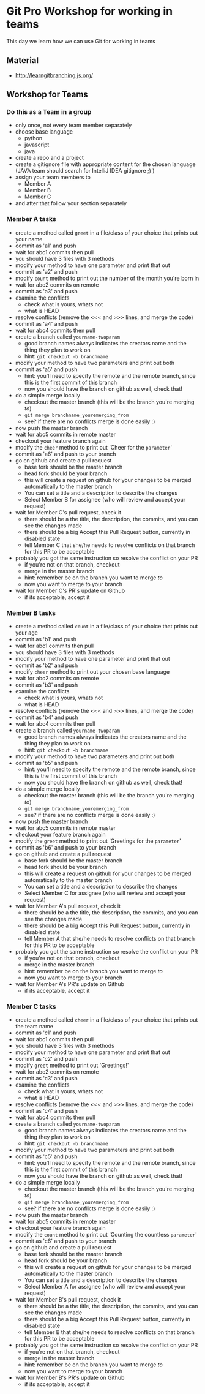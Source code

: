 # Git Pro Workshop for working in teams
This day we learn how we can use Git for working in teams

## Material
- http://learngitbranching.js.org/

## Workshop for Teams
### Do this as a Team in a group
- only once, not every team member separately
- choose base language
    - python
    - javascript
    - java
- create a repo and a project
- create a gitignore file with appropriate content for the chosen language (JAVA team should search for IntelliJ IDEA gitignore ;) )
- assign your team members to
    - Member A
    - Member B
    - Member C
- and after that follow your section separately

### Member A tasks
- create a method called `greet` in a file/class of your choice that prints out your name
- commit as 'a1' and push
- wait for abc1 commits then pull
- you should have 3 files with 3 methods
- modify your method to have one parameter and print that out
- commit as 'a2' and push
- modify `count` method to print out the number of the month you're born in
- wait for abc2 commits on remote
- commit as 'a3' and push
- examine the conflicts
    - check what is yours, whats not
    - what is HEAD
- resolve conflicts (remove the <<< and >>> lines, and merge the code)
- commit as 'a4' and push
- wait for abc4 commits then pull
- create a branch called `yourname-twoparam`
    - good branch names always indicates the creators name and the thing they plan to work on
    - hint: `git checkout -b branchname`
- modify your method to have two parameters and print out both
- commit as 'a5' and push
    - hint: you'll need to specify the remote and the remote branch, since this is the first commit of this branch
    - now you should have the branch on github as well, check that!
- do a simple merge locally
    - checkout the master branch (this will be the branch you're merging _to_)
    - `git merge branchname_youremerging_from`
    - see? if there are no conflicts merge is done easily :)
- now push the master branch
- wait for abc5 commits in remote master
- checkout your feature branch again
- modify the `cheer` method to print out 'Cheer for the `parameter`'
- commit as 'a6' and push to your branch
- go on github and create a pull request
    - base fork should be the master branch
    - head fork should be your branch
    - this will create a request on github for your changes to be merged automatically to the master branch
    - You can set a title and a description to describe the changes
    - Select Member B for assignee (who will review and accept your request)
- wait for Member C's pull request, check it
    - there should be a the title, the description, the commits, and you can see the changes made
    - there should be a big Accept this Pull Request button, currently in disabled state
    - tell Member C that she/he needs to resolve conflicts on that branch for this PR to be acceptable
- probably you got the same instruction so resolve the conflict on your PR
    - if you're not on that branch, checkout
    - merge in the master branch
    - hint: remember be on the branch you want to merge _to_
    - now you want to merge to your branch
- wait for Member C's PR's update on Github
    - if its acceptable, accept it

### Member B tasks
- create a method called `count` in a file/class of your choice that prints out your age
- commit as 'b1' and push
- wait for abc1 commits then pull
- you should have 3 files with 3 methods
- modify your method to have one parameter and print that out
- commit as 'b2' and push
- modify `cheer` method to print out your chosen base language
- wait for abc2 commits on remote
- commit as 'b3' and push
- examine the conflicts
    - check what is yours, whats not
    - what is HEAD
- resolve conflicts (remove the <<< and >>> lines, and merge the code)
- commit as 'b4' and push
- wait for abc4 commits then pull
- create a branch called `yourname-twoparam`
    - good branch names always indicates the creators name and the thing they plan to work on
    - hint: `git checkout -b branchname`
- modify your method to have two parameters and print out both
- commit as 'b5' and push
    - hint: you'll need to specify the remote and the remote branch, since this is the first commit of this branch
    - now you should have the branch on github as well, check that!
- do a simple merge locally
    - checkout the master branch (this will be the branch you're merging _to_)
    - `git merge branchname_youremerging_from`
    - see? if there are no conflicts merge is done easily :)
- now push the master branch
- wait for abc5 commits in remote master
- checkout your feature branch again
- modify the `greet` method to print out 'Greetings for the `parameter`'
- commit as 'b6' and push to your branch
- go on github and create a pull request
    - base fork should be the master branch
    - head fork should be your branch
    - this will create a request on github for your changes to be merged automatically to the master branch
    - You can set a title and a description to describe the changes
    - Select Member C for assignee (who will review and accept your request)
- wait for Member A's pull request, check it
    - there should be a the title, the description, the commits, and you can see the changes made
    - there should be a big Accept this Pull Request button, currently in disabled state
    - tell Member A that she/he needs to resolve conflicts on that branch for this PR to be acceptable
- probably you got the same instruction so resolve the conflict on your PR
    - if you're not on that branch, checkout
    - merge in the master branch
    - hint: remember be on the branch you want to merge _to_
    - now you want to merge to your branch
- wait for Member A's PR's update on Github
    - if its acceptable, accept it

### Member C tasks
- create a method called `cheer` in a file/class of your choice that prints out the team name
- commit as 'c1' and push
- wait for abc1 commits then pull
- you should have 3 files with 3 methods
- modify your method to have one parameter and print that out
- commit as 'c2' and push
- modify `greet` method to print out 'Greetings!'
- wait for abc2 commits on remote
- commit as 'c3' and push
- examine the conflicts
    - check what is yours, whats not
    - what is HEAD
- resolve conflicts (remove the <<< and >>> lines, and merge the code)
- commit as 'c4' and push
- wait for abc4 commits then pull
- create a branch called `yourname-twoparam`
    - good branch names always indicates the creators name and the thing they plan to work on
    - hint: `git checkout -b branchname`
- modify your method to have two parameters and print out both
- commit as 'c5' and push
    - hint: you'll need to specify the remote and the remote branch, since this is the first commit of this branch
    - now you should have the branch on github as well, check that!
- do a simple merge locally
    - checkout the master branch (this will be the branch you're merging _to_)
    - `git merge branchname_youremerging_from`
    - see? if there are no conflicts merge is done easily :)
- now push the master branch
- wait for abc5 commits in remote master
- checkout your feature branch again
- modify the `count` method to print out 'Counting the countless `parameter`'
- commit as 'c6' and push to your branch
- go on github and create a pull request
    - base fork should be the master branch
    - head fork should be your branch
    - this will create a request on github for your changes to be merged automatically to the master branch
    - You can set a title and a description to describe the changes
    - Select Member A for assignee (who will review and accept your request)
- wait for Member B's pull request, check it
    - there should be a the title, the description, the commits, and you can see the changes made
    - there should be a big Accept this Pull Request button, currently in disabled state
    - tell Member B that she/he needs to resolve conflicts on that branch for this PR to be acceptable
- probably you got the same instruction so resolve the conflict on your PR
    - if you're not on that branch, checkout
    - merge in the master branch
    - hint: remember be on the branch you want to merge _to_
    - now you want to merge to your branch
- wait for Member B's PR's update on Github
    - if its acceptable, accept it
